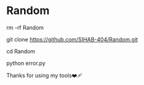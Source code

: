 # Random 
rm -rf Random 


git clone https://github.com/SIHAB-404/Random.git 


cd Random 


python error.py


Thanks for using my tools❤️‍🩹
